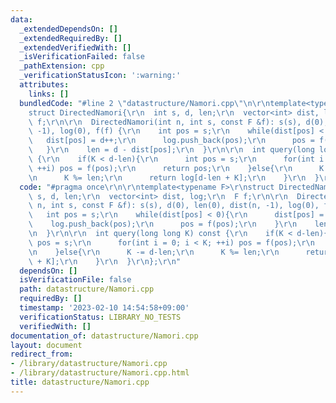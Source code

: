 ```yaml
---
data:
  _extendedDependsOn: []
  _extendedRequiredBy: []
  _extendedVerifiedWith: []
  _isVerificationFailed: false
  _pathExtension: cpp
  _verificationStatusIcon: ':warning:'
  attributes:
    links: []
  bundledCode: "#line 2 \"datastructure/Namori.cpp\"\n\r\ntemplate<typename F>\r\n\
    struct DirectedNamori{\r\n  int s, d, len;\r\n  vector<int> dist, log;\r\n  F\
    \ f;\r\n\r\n  DirectedNamori(int n, int s, const F &f): s(s), d(0), len(0), dist(n,\
    \ -1), log(0), f(f) {\r\n    int pos = s;\r\n    while(dist[pos] < 0){\r\n   \
    \   dist[pos] = d++;\r\n      log.push_back(pos);\r\n      pos = f(pos);\r\n \
    \   }\r\n    len = d - dist[pos];\r\n  }\r\n\r\n  int query(long long K) const\
    \ {\r\n    if(K < d-len){\r\n      int pos = s;\r\n      for(int i = 0; i < K;\
    \ ++i) pos = f(pos);\r\n      return pos;\r\n    }else{\r\n      K -= d-len;\r\
    \n      K %= len;\r\n      return log[d-len + K];\r\n    }\r\n  }\r\n};\r\n"
  code: "#pragma once\r\n\r\ntemplate<typename F>\r\nstruct DirectedNamori{\r\n  int\
    \ s, d, len;\r\n  vector<int> dist, log;\r\n  F f;\r\n\r\n  DirectedNamori(int\
    \ n, int s, const F &f): s(s), d(0), len(0), dist(n, -1), log(0), f(f) {\r\n \
    \   int pos = s;\r\n    while(dist[pos] < 0){\r\n      dist[pos] = d++;\r\n  \
    \    log.push_back(pos);\r\n      pos = f(pos);\r\n    }\r\n    len = d - dist[pos];\r\
    \n  }\r\n\r\n  int query(long long K) const {\r\n    if(K < d-len){\r\n      int\
    \ pos = s;\r\n      for(int i = 0; i < K; ++i) pos = f(pos);\r\n      return pos;\r\
    \n    }else{\r\n      K -= d-len;\r\n      K %= len;\r\n      return log[d-len\
    \ + K];\r\n    }\r\n  }\r\n};\r\n"
  dependsOn: []
  isVerificationFile: false
  path: datastructure/Namori.cpp
  requiredBy: []
  timestamp: '2023-02-10 14:54:58+09:00'
  verificationStatus: LIBRARY_NO_TESTS
  verifiedWith: []
documentation_of: datastructure/Namori.cpp
layout: document
redirect_from:
- /library/datastructure/Namori.cpp
- /library/datastructure/Namori.cpp.html
title: datastructure/Namori.cpp
---
```

